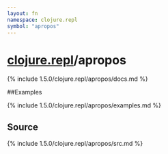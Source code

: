 ```yaml
---
layout: fn
namespace: clojure.repl
symbol: "apropos"
---
```


# [clojure.repl](../)/apropos

{% include 1.5.0/clojure.repl/apropos/docs.md %}

##Examples

{% include 1.5.0/clojure.repl/apropos/examples.md %}
## Source
{% include 1.5.0/clojure.repl/apropos/src.md %}

